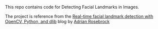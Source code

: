 

This repo contains code for Detecting Facial Landmarks in Images.

The project is reference from the [Real-time facial landmark detection with OpenCV, Python, and dlib](https://www.pyimagesearch.com/2017/04/17/real-time-facial-landmark-detection-opencv-python-dlib/) blog by [Adrian Rosebrock](https://www.pyimagesearch.com/author/adrian/)
